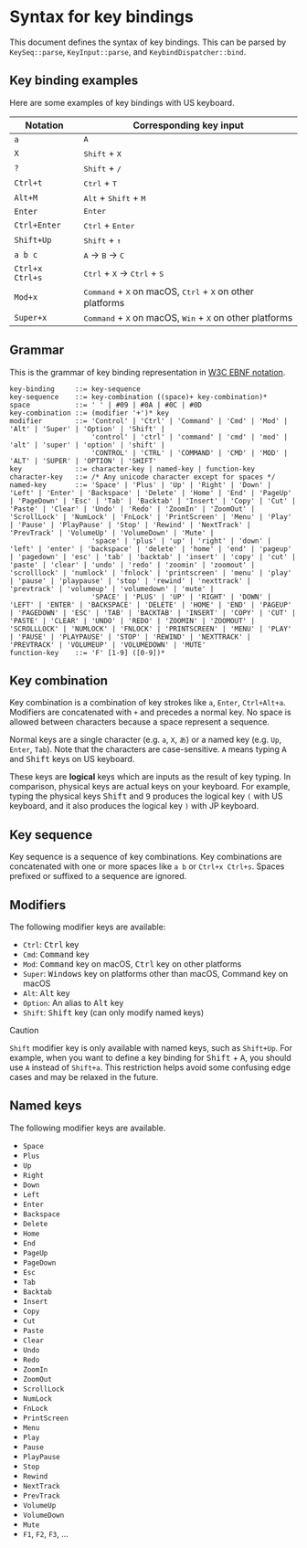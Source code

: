 Syntax for key bindings
=======================

This document defines the syntax of key bindings. This can be parsed by `KeySeq::parse`, `KeyInput::parse`,
and `KeybindDispatcher::bind`.

## Key binding examples

Here are some examples of key bindings with US keyboard.

| Notation        | Corresponding key input                                                                       |
|-----------------|-----------------------------------------------------------------------------------------------|
| `a`             | <kbd>A</kbd>                                                                                  |
| `X`             | <kbd>Shift</kbd> + <kbd>X</kbd>                                                               |
| `?`             | <kbd>Shift</kbd> + <kbd>/</kbd>                                                               |
| `Ctrl+t`        | <kbd>Ctrl</kbd> + <kbd>T</kbd>                                                                |
| `Alt+M`         | <kbd>Alt</kbd> + <kbd>Shift</kbd> + <kbd>M</kbd>                                              |
| `Enter`         | <kbd>Enter</kbd>                                                                              |
| `Ctrl+Enter`    | <kbd>Ctrl</kbd> + <kbd>Enter</kbd>                                                            |
| `Shift+Up`      | <kbd>Shift</kbd> + <kbd>↑</kbd>                                                               |
| `a b c`         | <kbd>A</kbd> → <kbd>B</kbd> → <kbd>C</kbd>                                                    |
| `Ctrl+x Ctrl+s` | <kbd>Ctrl</kbd> + <kbd>X</kbd> → <kbd>Ctrl</kbd> + <kbd>S</kbd>                               |
| `Mod+x`         | <kbd>Command</kbd> + <kbd>X</kbd> on macOS, <kbd>Ctrl</kbd> + <kbd>X</kbd> on other platforms |
| `Super+x`       | <kbd>Command</kbd> + <kbd>X</kbd> on macOS, <kbd>Win</kbd> + <kbd>X</kbd> on other platforms  |

## Grammar

This is the grammar of key binding representation in [W3C EBNF notation][ebnf].

```ebnf
key-binding     ::= key-sequence
key-sequence    ::= key-combination ((space)+ key-combination)*
space           ::= ' ' | #09 | #0A | #0C | #0D
key-combination ::= (modifier '+')* key
modifier        ::= 'Control' | 'Ctrl' | 'Command' | 'Cmd' | 'Mod' | 'Alt' | 'Super' | 'Option' | 'Shift' |
                    'control' | 'ctrl' | 'command' | 'cmd' | 'mod' | 'alt' | 'super' | 'option' | 'shift' |
                    'CONTROL' | 'CTRL' | 'COMMAND' | 'CMD' | 'MOD' | 'ALT' | 'SUPER' | 'OPTION' | 'SHIFT'
key             ::= character-key | named-key | function-key
character-key   ::= /* Any unicode character except for spaces */
named-key       ::= 'Space' | 'Plus' | 'Up' | 'Right' | 'Down' | 'Left' | 'Enter' | 'Backspace' | 'Delete' | 'Home' | 'End' | 'PageUp' | 'PageDown' | 'Esc' | 'Tab' | 'Backtab' | 'Insert' | 'Copy' | 'Cut' | 'Paste' | 'Clear' | 'Undo' | 'Redo' | 'ZoomIn' | 'ZoomOut' | 'ScrollLock' | 'NumLock' | 'FnLock' | 'PrintScreen' | 'Menu' | 'Play' | 'Pause' | 'PlayPause' | 'Stop' | 'Rewind' | 'NextTrack' | 'PrevTrack' | 'VolumeUp' | 'VolumeDown' | 'Mute' |
                    'space' | 'plus' | 'up' | 'right' | 'down' | 'left' | 'enter' | 'backspace' | 'delete' | 'home' | 'end' | 'pageup' | 'pagedown' | 'esc' | 'tab' | 'backtab' | 'insert' | 'copy' | 'cut' | 'paste' | 'clear' | 'undo' | 'redo' | 'zoomin' | 'zoomout' | 'scrolllock' | 'numlock' | 'fnlock' | 'printscreen' | 'menu' | 'play' | 'pause' | 'playpause' | 'stop' | 'rewind' | 'nexttrack' | 'prevtrack' | 'volumeup' | 'volumedown' | 'mute' |
                    'SPACE' | 'PLUS' | 'UP' | 'RIGHT' | 'DOWN' | 'LEFT' | 'ENTER' | 'BACKSPACE' | 'DELETE' | 'HOME' | 'END' | 'PAGEUP' | 'PAGEDOWN' | 'ESC' | 'TAB' | 'BACKTAB' | 'INSERT' | 'COPY' | 'CUT' | 'PASTE' | 'CLEAR' | 'UNDO' | 'REDO' | 'ZOOMIN' | 'ZOOMOUT' | 'SCROLLLOCK' | 'NUMLOCK' | 'FNLOCK' | 'PRINTSCREEN' | 'MENU' | 'PLAY' | 'PAUSE' | 'PLAYPAUSE' | 'STOP' | 'REWIND' | 'NEXTTRACK' | 'PREVTRACK' | 'VOLUMEUP' | 'VOLUMEDOWN' | 'MUTE'
function-key    ::= 'F' [1-9] ([0-9])*
```

## Key combination

Key combination is a combination of key strokes like `a`, `Enter`, `Ctrl+Alt+a`. Modifiers are concatenated
with `+` and precedes a normal key. No space is allowed between characters because a space represent a sequence.

Normal keys are a single character (e.g. `a`, `X`, `あ`) or a named key (e.g. `Up`, `Enter`, `Tab`). Note that
the characters are case-sensitive. `A` means typing <kbd>A</kbd> and <kbd>Shift</kbd> keys on US keyboard.

These keys are **logical** keys which are inputs as the result of key typing. In comparison, physical keys are
actual keys on your keyboard. For example, typing the physical keys <kbd>Shift</kbd> and <kbd>9</kbd> produces
the logical key `(` with US keyboard, and it also produces the logical key `)` with JP keyboard.

## Key sequence

Key sequence is a sequence of key combinations. Key combinations are concatenated with one or more spaces like
`a b` or `Ctrl+x Ctrl+s`. Spaces prefixed or suffixed to a sequence are ignored.

## Modifiers

The following modifier keys are available:

- `Ctrl`: <kbd>Ctrl</kbd> key
- `Cmd`: <kbd>Command</kbd> key
- `Mod`: <kbd>Command</kbd> key on macOS, <kbd>Ctrl</kbd> key on other platforms
- `Super`: <kbd>Windows</kbd> key on platforms other than macOS, Command key on macOS
- `Alt`: <kbd>Alt</kbd> key
- `Option`: An alias to <kbd>Alt</kbd> key
- `Shift`: <kbd>Shift</kbd> key (can only modify named keys)

> [!Caution]
>
> `Shift` modifier key is only available with named keys, such as `Shift+Up`. For example, when you want to
> define a key binding for <kbd>Shift</kbd> + <kbd>A</kbd>, you should use `A` instead of `Shift+a`. This
> restriction helps avoid some confusing edge cases and may be relaxed in the future.

## Named keys

The following modifier keys are available.

- `Space`
- `Plus`
- `Up`
- `Right`
- `Down`
- `Left`
- `Enter`
- `Backspace`
- `Delete`
- `Home`
- `End`
- `PageUp`
- `PageDown`
- `Esc`
- `Tab`
- `Backtab`
- `Insert`
- `Copy`
- `Cut`
- `Paste`
- `Clear`
- `Undo`
- `Redo`
- `ZoomIn`
- `ZoomOut`
- `ScrollLock`
- `NumLock`
- `FnLock`
- `PrintScreen`
- `Menu`
- `Play`
- `Pause`
- `PlayPause`
- `Stop`
- `Rewind`
- `NextTrack`
- `PrevTrack`
- `VolumeUp`
- `VolumeDown`
- `Mute`
- `F1`, `F2`, `F3`, ...

[ebnf]: https://www.w3.org/TR/2008/REC-xml-20081126/#sec-notation
